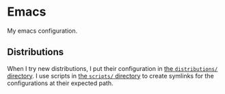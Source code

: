 # Emacs

My emacs configuration.

## Distributions

When I try new distributions, I put their configuration in [the `distributions/` directory](./distributions/). I use scripts in [the `scripts/` directory](./scripts/) to create symlinks for the configurations at their expected path.
